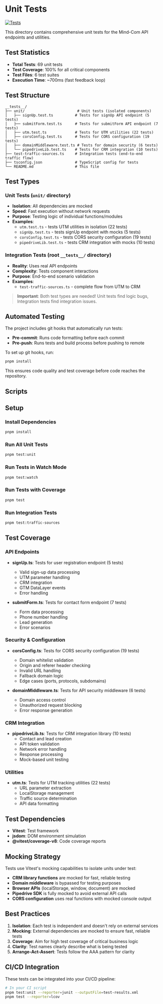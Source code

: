 # Unit Tests

[![Tests](https://github.com/jilarganti/GoldenFishProject/actions/workflows/test.yml/badge.svg?branch=main)](https://github.com/jilarganti/GoldenFishProject/actions/workflows/test.yml)

This directory contains comprehensive unit tests for the Mind-Com API endpoints and utilities.

## Test Statistics

- **Total Tests**: 69 unit tests
- **Test Coverage**: 100% for all critical components
- **Test Files**: 6 test suites
- **Execution Time**: ~700ms (fast feedback loop)

## Test Structure

```
__tests__/
├── unit/                        # Unit tests (isolated components)
│   ├── signUp.test.ts          # Tests for signUp API endpoint (5 tests)
│   ├── submitForm.test.ts      # Tests for submitForm API endpoint (7 tests)
│   ├── utm.test.ts             # Tests for UTM utilities (22 tests)
│   ├── corsConfig.test.ts      # Tests for CORS configuration (19 tests)
│   ├── domainMiddleware.test.ts # Tests for domain security (6 tests)
│   └── pipedriveLib.test.ts    # Tests for CRM integration (10 tests)
├── test-traffic-sources.ts     # Integration tests (end-to-end traffic flow)
├── tsconfig.json               # TypeScript config for tests
└── README.md                   # This file
```

## Test Types

### Unit Tests (`unit/` directory)

- **Isolation**: All dependencies are mocked
- **Speed**: Fast execution without network requests
- **Purpose**: Testing logic of individual functions/modules
- **Examples**:
  - `utm.test.ts` - tests UTM utilities in isolation (22 tests)
  - `signUp.test.ts` - tests signUp endpoint with mocks (5 tests)
  - `corsConfig.test.ts` - tests CORS security configuration (19 tests)
  - `pipedriveLib.test.ts` - tests CRM integration with mocks (10 tests)

### Integration Tests (root `__tests__/` directory)

- **Reality**: Uses real API endpoints
- **Complexity**: Tests component interactions
- **Purpose**: End-to-end scenario validation
- **Examples**:
  - `test-traffic-sources.ts` - complete flow from UTM to CRM

> **Important**: Both test types are needed! Unit tests find logic bugs, Integration tests find integration issues.

## Automated Testing

The project includes git hooks that automatically run tests:

- **Pre-commit**: Runs code formatting before each commit
- **Pre-push**: Runs tests and build process before pushing to remote

To set up git hooks, run:

```bash
pnpm install
```

This ensures code quality and test coverage before code reaches the repository.

## Scripts

## Setup

### Install Dependencies

```bash
pnpm install
```

### Run All Unit Tests

```bash
pnpm test:unit
```

### Run Tests in Watch Mode

```bash
pnpm test:watch
```

### Run Tests with Coverage

```bash
pnpm test
```

### Run Integration Tests

```bash
pnpm test:traffic-sources
```

## Test Coverage

### API Endpoints

- **signUp.ts**: Tests for user registration endpoint (5 tests)
  - Valid sign-up data processing
  - UTM parameter handling
  - CRM integration
  - GTM DataLayer events
  - Error handling

- **submitForm.ts**: Tests for contact form endpoint (7 tests)
  - Form data processing
  - Phone number handling
  - Lead generation
  - Error scenarios

### Security & Configuration

- **corsConfig.ts**: Tests for CORS security configuration (19 tests)
  - Domain whitelist validation
  - Origin and referer header checking
  - Invalid URL handling
  - Fallback domain logic
  - Edge cases (ports, protocols, subdomains)

- **domainMiddleware.ts**: Tests for API security middleware (6 tests)
  - Domain access control
  - Unauthorized request blocking
  - Error response generation

### CRM Integration

- **pipedriveLib.ts**: Tests for CRM integration library (10 tests)
  - Contact and lead creation
  - API token validation
  - Network error handling
  - Response processing
  - Mock-based unit testing

### Utilities

- **utm.ts**: Tests for UTM tracking utilities (22 tests)
  - URL parameter extraction
  - LocalStorage management
  - Traffic source determination
  - API data formatting

## Test Dependencies

- **Vitest**: Test framework
- **jsdom**: DOM environment simulation
- **@vitest/coverage-v8**: Code coverage reports

## Mocking Strategy

Tests use Vitest's mocking capabilities to isolate units under test:

- **CRM library functions** are mocked for fast, reliable testing
- **Domain middleware** is bypassed for testing purposes
- **Browser APIs** (localStorage, window, document) are mocked
- **Pipedrive SDK** is fully mocked to avoid external API calls
- **CORS configuration** uses real functions with mocked console output

## Best Practices

1. **Isolation**: Each test is independent and doesn't rely on external services
2. **Mocking**: External dependencies are mocked to ensure fast, reliable tests
3. **Coverage**: Aim for high test coverage of critical business logic
4. **Clarity**: Test names clearly describe what is being tested
5. **Arrange-Act-Assert**: Tests follow the AAA pattern for clarity

## CI/CD Integration

These tests can be integrated into your CI/CD pipeline:

```bash
# In your CI script
pnpm test:unit --reporter=junit --outputFile=test-results.xml
pnpm test --reporter=lcov
```
